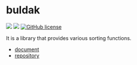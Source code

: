 # buldak

![](https://img.shields.io/badge/language-Rust-red) ![](https://img.shields.io/badge/version-0.1.1-brightgreen) [![GitHub license](https://img.shields.io/badge/license-MIT-blue.svg)](https://github.com/myyrakle/buldak/blob/master/LICENSE)

It is a library that provides various sorting functions.

- [document](https://docs.rs/buldak)
- [repository](https://github.com/myyrakle/buldak)